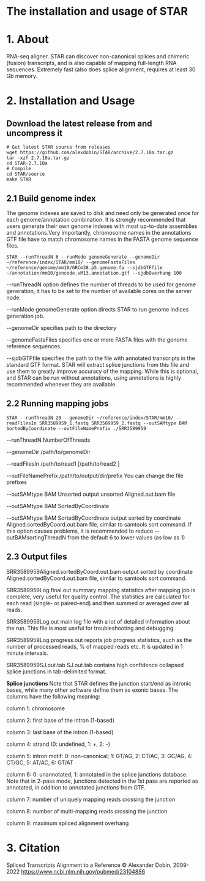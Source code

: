 # The installation and usage of STAR
# 1. About
RNA-seq aligner.  STAR can discover non-canonical splices and chimeric (fusion) transcripts, and is also capable of mapping full-length RNA sequences. Extremely fast (also does splice alignment, requires at least 30 Gb memory.
# 2. Installation and Usage
## Download the latest release from and uncompress it
```
# Get latest STAR source from releases
wget https://github.com/alexdobin/STAR/archive/2.7.10a.tar.gz
tar -xzf 2.7.10a.tar.gz
cd STAR-2.7.10a
# Compile
cd STAR/source
make STAR
```

## 2.1 Build genome index
The genome indexes are saved to disk and need only be generated once for each genome/annotation combination.  It is strongly recommended that users generate their own genome indexes with most up-to-date assemblies and annotations.Very importantly, chromosome names in the annotations GTF file have to match chromosome names in the FASTA genome sequence files.

```
STAR --runThreadN 6 --runMode genomeGenerate --genomeDir ~/reference/index/STAR/mm10/ --genomeFastaFiles ~/reference/genome/mm10/GRCm38.p5.genome.fa --sjdbGTFfile ~/annotation/mm10/gencode.vM13.annotation.gtf --sjdbOverhang 100
```

--runThreadN option defines the number of threads to be used for genome generation, it has
to be set to the number of available cores on the server node.

--runMode genomeGenerate option directs STAR to run genome indices generation job.

--genomeDir specifies path to the directory

--genomeFastaFiles specifies one or more FASTA files with the genome reference sequences.

--sjdbGTFfile specifies the path to the file with annotated transcripts in the standard GTF format. STAR will extract splice junctions from this file and use them to greatly improve accuracy of the mapping. While this is optional, and STAR can be run without annotations, using annotations is highly recommended whenever they are available.

## 2.2 Running mapping jobs

```
STAR --runThreadN 20 --genomeDir ~/reference/index/STAR/mm10/ --readFilesIn SRR3589959_1.fastq SRR3589959_2.fastq --outSAMtype BAM SortedByCoordinate --outFileNamePrefix ./SRR3589959
```

--runThreadN NumberOfThreads

--genomeDir /path/to/genomeDir

--readFilesIn /path/to/read1 [/path/to/read2 ]

--outFileNamePrefix /path/to/output/dir/prefix You can change the file prefixes

--outSAMtype BAM Unsorted output unsorted Aligned.out.bam file

--outSAMtype BAM SortedByCoordinate 

--outSAMtype BAM SortedByCoordinate output sorted by coordinate Aligned.sortedByCoord.out.bam file, similar to samtools sort command. If this option causes problems, it is recommended to reduce --outBAMsortingThreadN from the default 6 to lower values (as low as 1)

## 2.3 Output files

SRR3589959Aligned.sortedByCoord.out.bam   output sorted by coordinate Aligned.sortedByCoord.out.bam file, similar to samtools sort command.

SRR3589959Log.final.out   summary mapping statistics after mapping job is complete, very useful for quality control. The statistics are calculated for each read (single- or paired-end) and then summed or averaged over all reads.

SRR3589959Log.out   main log file with a lot of detailed information about the run. This file is most useful for troubleshooting and debugging.

SRR3589959Log.progress.out    reports job progress statistics, such as the number of processed reads, % of mapped reads etc. It is updated in 1 minute intervals.

SRR3589959SJ.out.tab   SJ.out.tab contains high confidence collapsed splice junctions in tab-delimited format. 

<b> Splice junctions </b> Note that STAR defines the junction start/end as intronic bases, while many other software define them as exonic bases. The columns have the following meaning:

column 1: chromosome

column 2: first base of the intron (1-based)  

column 3: last base of the intron (1-based)

column 4: strand (0: undefined, 1: +, 2: -)  

column 5: intron motif: 0: non-canonical; 1: GT/AG, 2: CT/AC, 3: GC/AG, 4: CT/GC, 5: AT/AC, 6: GT/AT  

column 6: 0: unannotated, 1: annotated in the splice junctions database. Note that in 2-pass mode, junctions detected in the 1st pass are reported as annotated, in addition to annotated junctions from GTF.  

column 7: number of uniquely mapping reads crossing the junction  

column 8: number of multi-mapping reads crossing the junction  

column 9: maximum spliced alignment overhang  

# 3. Citation
Spliced Transcripts Alignment to a Reference © Alexander Dobin, 2009-2022 https://www.ncbi.nlm.nih.gov/pubmed/23104886
